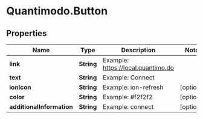 # Quantimodo.Button

## Properties
Name | Type | Description | Notes
------------ | ------------- | ------------- | -------------
**link** | **String** | Example: https://local.quantimo.do | 
**text** | **String** | Example: Connect | 
**ionIcon** | **String** | Example: ion-refresh | [optional] 
**color** | **String** | Example: #f2f2f2 | [optional] 
**additionalInformation** | **String** | Example: connect | [optional] 


